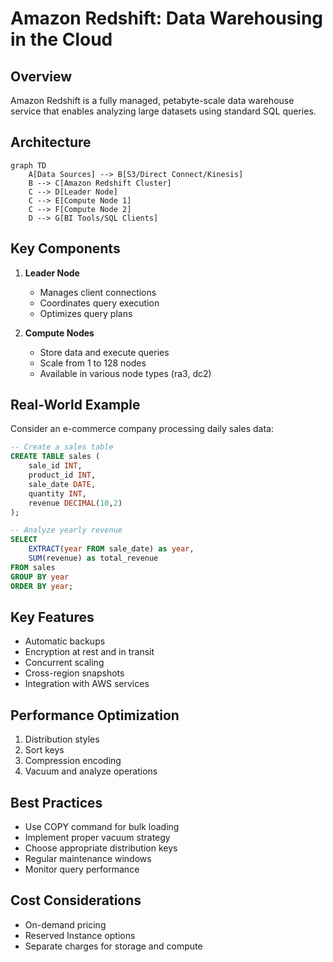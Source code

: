 # Amazon Redshift: Data Warehousing in the Cloud

## Overview

Amazon Redshift is a fully managed, petabyte-scale data warehouse service that enables analyzing large datasets using standard SQL queries.

## Architecture

```mermaid
graph TD
    A[Data Sources] --> B[S3/Direct Connect/Kinesis]
    B --> C[Amazon Redshift Cluster]
    C --> D[Leader Node]
    C --> E[Compute Node 1]
    C --> F[Compute Node 2]
    D --> G[BI Tools/SQL Clients]
```

## Key Components

1. **Leader Node**
   - Manages client connections
   - Coordinates query execution
   - Optimizes query plans

2. **Compute Nodes**
   - Store data and execute queries
   - Scale from 1 to 128 nodes
   - Available in various node types (ra3, dc2)

## Real-World Example

Consider an e-commerce company processing daily sales data:

```sql
-- Create a sales table
CREATE TABLE sales (
    sale_id INT,
    product_id INT,
    sale_date DATE,
    quantity INT,
    revenue DECIMAL(10,2)
);

-- Analyze yearly revenue
SELECT 
    EXTRACT(year FROM sale_date) as year,
    SUM(revenue) as total_revenue
FROM sales
GROUP BY year
ORDER BY year;
```

## Key Features

- Automatic backups
- Encryption at rest and in transit
- Concurrent scaling
- Cross-region snapshots
- Integration with AWS services

## Performance Optimization

1. Distribution styles
2. Sort keys
3. Compression encoding
4. Vacuum and analyze operations

## Best Practices

- Use COPY command for bulk loading
- Implement proper vacuum strategy
- Choose appropriate distribution keys
- Regular maintenance windows
- Monitor query performance

## Cost Considerations

- On-demand pricing
- Reserved Instance options
- Separate charges for storage and compute
